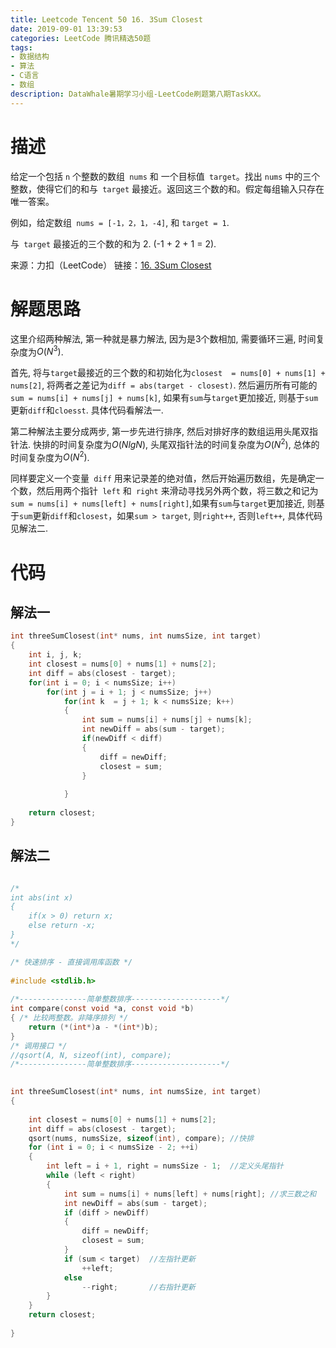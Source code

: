 ```yaml
---
title: Leetcode Tencent 50 16. 3Sum Closest
date: 2019-09-01 13:39:53
categories: LeetCode 腾讯精选50题
tags:
- 数据结构
- 算法
- C语言
- 数组
description: DataWhale暑期学习小组-LeetCode刷题第八期TaskXX。
---
```


# 描述

给定一个包括 `n` 个整数的数组` nums` 和 一个目标值` target`。找出 `nums` 中的三个整数，使得它们的和与` target` 最接近。返回这三个数的和。假定每组输入只存在唯一答案。

例如，给定数组` nums = [-1，2，1，-4]`, 和 `target = 1`.

与` target` 最接近的三个数的和为 2. (-1 + 2 + 1 = 2).


来源：力扣（LeetCode）
链接：[16. 3Sum Closest](https://leetcode-cn.com/problems/3sum-closest)

# 解题思路

这里介绍两种解法, 第一种就是暴力解法, 因为是3个数相加, 需要循环三遍, 时间复杂度为$O(N^3)$. 

首先, 将与`target`最接近的三个数的和初始化为`closest  = nums[0] + nums[1] + nums[2]`, 将两者之差记为`diff = abs(target - closest)`.  然后遍历所有可能的`sum = nums[i] + nums[j] + nums[k]`, 如果有`sum`与`target`更加接近, 则基于`sum`更新`diff`和`cloesst`. 具体代码看解法一.

第二种解法主要分成两步, 第一步先进行排序, 然后对排好序的数组运用头尾双指针法. 快排的时间复杂度为$O(NlgN)$, 头尾双指针法的时间复杂度为$O(N^2)$, 总体的时间复杂度为$O(N^2)$. 

同样要定义一个变量` diff` 用来记录差的绝对值，然后开始遍历数组，先是确定一个数，然后用两个指针` left` 和` right` 来滑动寻找另外两个数，将三数之和记为`sum = nums[i] + nums[left] + nums[right]`,如果有`sum`与`target`更加接近, 则基于`sum`更新`diff`和`closest`，如果`sum > target`, 则`right++`, 否则`left++`, 具体代码见解法二. 

# 代码

## 解法一

```c
int threeSumClosest(int* nums, int numsSize, int target)
{
    int i, j, k;
    int closest = nums[0] + nums[1] + nums[2];
    int diff = abs(closest - target);
    for(int i = 0; i < numsSize; i++)
        for(int j = i + 1; j < numsSize; j++)
            for(int k  = j + 1; k < numsSize; k++)
            {
                int sum = nums[i] + nums[j] + nums[k];
                int newDiff = abs(sum - target);
                if(newDiff < diff)
                {
                    diff = newDiff;
                    closest = sum;
                }
               
            }
   
    return closest;
}
``` 

## 解法二

```c

/*
int abs(int x)
{
    if(x > 0) return x;
    else return -x;
}
*/

/* 快速排序 - 直接调用库函数 */
 
#include <stdlib.h>
 
/*---------------简单整数排序--------------------*/
int compare(const void *a, const void *b)
{ /* 比较两整数。非降序排列 */
    return (*(int*)a - *(int*)b);
}
/* 调用接口 */ 
//qsort(A, N, sizeof(int), compare);
/*---------------简单整数排序--------------------*/
 

int threeSumClosest(int* nums, int numsSize, int target)
{
    
    int closest = nums[0] + nums[1] + nums[2];
    int diff = abs(closest - target);
    qsort(nums, numsSize, sizeof(int), compare); //快排
    for (int i = 0; i < numsSize - 2; ++i) 
    {
        int left = i + 1, right = numsSize - 1;  //定义头尾指针
        while (left < right) 
        {
            int sum = nums[i] + nums[left] + nums[right]; //求三数之和
            int newDiff = abs(sum - target);
            if (diff > newDiff) 
            {
                diff = newDiff;
                closest = sum;
            }
            if (sum < target)  //左指针更新
                ++left;
            else 
                --right;       //右指针更新
        }
    }
    return closest;
    
}


``` 
